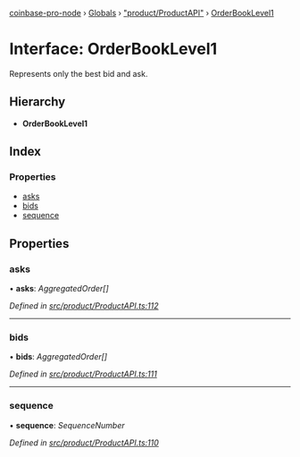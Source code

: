 [coinbase-pro-node](../README.md) › [Globals](../globals.md) › ["product/ProductAPI"](../modules/_product_productapi_.md) › [OrderBookLevel1](_product_productapi_.orderbooklevel1.md)

# Interface: OrderBookLevel1

Represents only the best bid and ask.

## Hierarchy

- **OrderBookLevel1**

## Index

### Properties

- [asks](_product_productapi_.orderbooklevel1.md#asks)
- [bids](_product_productapi_.orderbooklevel1.md#bids)
- [sequence](_product_productapi_.orderbooklevel1.md#sequence)

## Properties

### asks

• **asks**: _AggregatedOrder[]_

_Defined in [src/product/ProductAPI.ts:112](https://github.com/bennyn/coinbase-pro-node/blob/98aacfd/src/product/ProductAPI.ts#L112)_

---

### bids

• **bids**: _AggregatedOrder[]_

_Defined in [src/product/ProductAPI.ts:111](https://github.com/bennyn/coinbase-pro-node/blob/98aacfd/src/product/ProductAPI.ts#L111)_

---

### sequence

• **sequence**: _SequenceNumber_

_Defined in [src/product/ProductAPI.ts:110](https://github.com/bennyn/coinbase-pro-node/blob/98aacfd/src/product/ProductAPI.ts#L110)_
